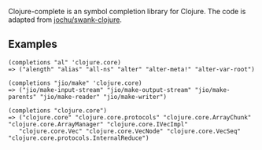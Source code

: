 Clojure-complete is an symbol completion library for Clojure. The code is adapted from
[jochu/swank-clojure](http://github.com/jochu/swank-clojure).

## Examples

    (completions "al" 'clojure.core)
    => ("alength" "alias" "all-ns" "alter" "alter-meta!" "alter-var-root")

    (completions "jio/make" 'clojure.core)
    => ("jio/make-input-stream" "jio/make-output-stream" "jio/make-parents" "jio/make-reader" "jio/make-writer")

    (completions "clojure.core")
    => ("clojure.core" "clojure.core.protocols" "clojure.core.ArrayChunk" "clojure.core.ArrayManager" "clojure.core.IVecImpl"
       "clojure.core.Vec" "clojure.core.VecNode" "clojure.core.VecSeq" "clojure.core.protocols.InternalReduce")